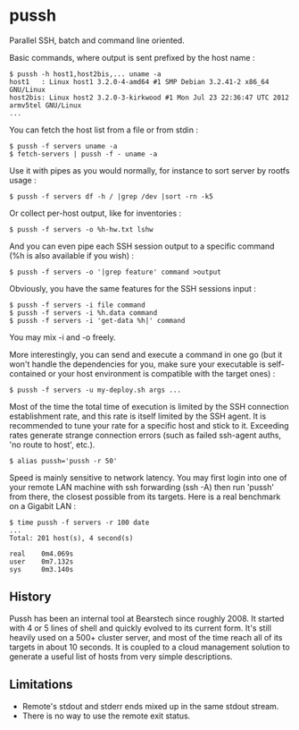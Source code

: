 pussh
=====

Parallel SSH, batch and command line oriented.

Basic commands, where output is sent prefixed by the host name :

    $ pussh -h host1,host2bis,... uname -a
    host1   : Linux host1 3.2.0-4-amd64 #1 SMP Debian 3.2.41-2 x86_64 GNU/Linux
    host2bis: Linux host2 3.2.0-3-kirkwood #1 Mon Jul 23 22:36:47 UTC 2012 armv5tel GNU/Linux
    ...

You can fetch the host list from a file or from stdin :

    $ pussh -f servers uname -a
    $ fetch-servers | pussh -f - uname -a

Use it with pipes as you would normally, for instance to sort server by rootfs usage :

    $ pussh -f servers df -h / |grep /dev |sort -rn -k5

Or collect per-host output, like for inventories :

    $ pussh -f servers -o %h-hw.txt lshw

And you can even pipe each SSH session output to a specific command (%h is also
available if you wish) :

    $ pussh -f servers -o '|grep feature' command >output

Obviously, you have the same features for the SSH sessions input :

    $ pussh -f servers -i file command
    $ pussh -f servers -i %h.data command
    $ pussh -f servers -i 'get-data %h|' command

You may mix -i and -o freely.

More interestingly, you can send and execute a command in one go (but it won't
handle the dependencies for you, make sure your executable is self-contained or
your host environment is compatible with the target ones) :

    $ pussh -f servers -u my-deploy.sh args ...

Most of the time the total time of execution is limited by the SSH connection
establishment rate, and this rate is itself limited by the SSH agent. It is
recommended to tune your rate for a specific host and stick to it.  Exceeding
rates generate strange connection errors (such as failed ssh-agent
auths, 'no route to host', etc.).

    $ alias pussh='pussh -r 50'

Speed is mainly sensitive to network latency. You may first login into one of
your remote LAN machine with ssh forwarding (ssh -A) then run 'pussh' from
there, the closest possible from its targets. Here is a real benchmark
on a Gigabit LAN :

    $ time pussh -f servers -r 100 date
    ...
    Total: 201 host(s), 4 second(s)
 
    real    0m4.069s
    user    0m7.132s
    sys     0m3.140s


History
-------

Pussh has been an internal tool at Bearstech since roughly 2008. It started
with 4 or 5 lines of shell and quickly evolved to its current form. It's still
heavily used on a 500+ cluster server, and most of the time reach all of its
targets in about 10 seconds. It is coupled to a cloud management solution to
generate a useful list of hosts from very simple descriptions.


Limitations
-----------

* Remote's stdout and stderr ends mixed up in the same stdout stream.
* There is no way to use the remote exit status.

